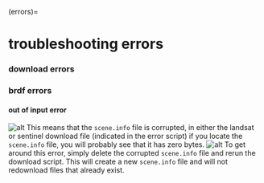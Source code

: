 (errors)=
# troubleshooting errors

### download errors

### brdf errors

#### out of input error
![alt](/Images/errors/brdf_out_of_input_error.jpg)
This means that the `scene.info` file is corrupted, in either the landsat or sentinel download file (indicated in the error script)
if you locate the `scene.info` file, you will probably see that it has zero bytes.
![alt](/Images/errors/brdf_out_of_input_check.jpg)
To get around this error, simply delete the corrupted `scene.info` file and rerun the download script. This will create a new `scene.info` file and will not redownload files that already exist. 
